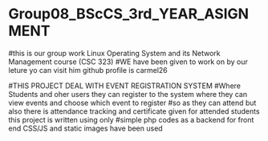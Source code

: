 # Group08_BScCS_3rd_YEAR_ASIGNMENT
#this is our group work Linux Operating System and its Network Management course (CSC 323)
#WE have been given to work on by our leture yo can visit him github profile is carmel26

#THIS PROJECT DEAL WITH EVENT REGISTRATION SYSTEM
#Where Students and oher users they can register to the system where they can view events and choose which event to register
#so as they can attend but also there is attendance tracking and certificate given for attended students this project is written using only 
#simple php codes as a backend for front end CSS/JS and static images have been used
